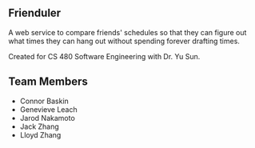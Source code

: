 Frienduler
--------
A web service to compare friends' schedules so that they can figure out what times they can hang out without spending forever drafting times.

Created for CS 480 Software Engineering with Dr. Yu Sun.

Team Members
--------
 * Connor Baskin
 * Genevieve Leach
 * Jarod Nakamoto
 * Jack Zhang
 * Lloyd Zhang

